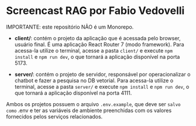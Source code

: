 # Screencast RAG por Fabio Vedovelli

IMPORTANTE: este repositório NÃO é um Monorepo.

- **client/**: contém o projeto da aplicação que é acessada pelo browser, usuário final. É uma aplicação React Router 7 (modo framework). Para acessa-la utilize o terminal, acesse a pasta `client/` e execute `npm install` e `npm run dev`, o que tornará a aplicação disponível na porta 5173.

- **server/**: contém o projeto de servidor, responsável por operacionalizar o chatbot e fazer a pesquisa no DB vetorial. Para acessa-la utilize o terminal, acesse a pasta `server/` e execute `npm install` e `npm run dev`, o que tornará a aplicação disponível na porta 4111.

Ambos os projetos possuem o arquivo `.env.example`, que deve ser `salvo como` .env e ter as variáveis de ambiente preenchidas com os valores fornecidos pelos serviços relacionados.
